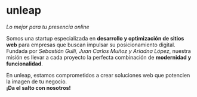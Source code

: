 # unleap
_Lo mejor para tu presencia online_

Somos una startup especializada en **desarrollo y optimización de sitios web** para empresas que buscan impulsar su posicionamiento digital. Fundada por *Sebastián Gulli, Juan Carlos Muñoz y Ariadna López*, nuestra misión es llevar a cada proyecto la perfecta combinación de **modernidad y funcionalidad**.

En unleap, estamos comprometidos a crear soluciones web que potencien la imagen de tu negocio.<br>
**¡Da el salto con nosotros!**
